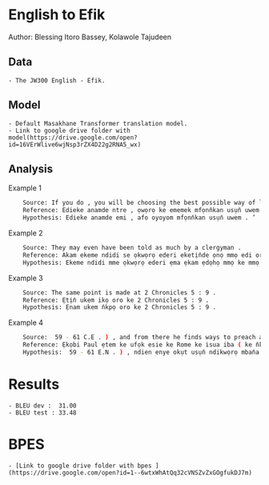 # English to Efik

Author: Blessing Itoro Bassey, Kolawole Tajudeen

## Data

	- The JW300 English - Efik.

## Model

	- Default Masakhane Transformer translation model.
	- Link to google drive folder with model(https://drive.google.com/open?id=16VErWlive6wjNsp3rZX4D22g2RNA5_wx)

## Analysis

Example 1
```sh
	Source: If you do , you will be choosing the best possible way of life . ”
 	Reference: Edieke anamde ntre , ọwọrọ ke ememek mfọnn̄kan usụn̄ uwem . ’
 	Hypothesis: Edieke anamde emi , afo oyoyom mfọnn̄kan usụn̄ uwem . ’
```

Example 2
```sh
	Source: They may even have been told as much by a clergyman .
 	Reference: Akam ekeme ndidi se ọkwọrọ ederi eketịn̄de ọnọ mmọ edi oro .
 	Hypothesis: Ekeme ndidi mme ọkwọrọ ederi ẹma ẹkam ẹdọhọ mmọ ke mmọ ẹma ẹkam ẹtịn̄ ẹban̄a mmimọ .
```

Example 3
```sh
	Source: The same point is made at 2 Chronicles 5 : 9 .
 	Reference: Ẹtịn̄ ukem ikọ oro ke 2 Chronicles 5 : 9 .
 	Hypothesis: Ẹnam ukem n̄kpọ oro ke 2 Chronicles 5 : 9 .
```

Example 4
```sh
	Source:  59 - 61 C.E . ) , and from there he finds ways to preach about the Kingdom and teach “ the things concerning the Lord Jesus Christ . ” ​ — Acts 28 : 30 , 31 .
 	Reference: Ẹkọbi Paul ẹtem ke ufọk esie ke Rome ke isua iba ( ke n̄kpọ nte isua 59 esịm 61 E.N . ) , ndien enye oyom usụn̄ do ọkwọrọ Obio Ubọn̄ onyụn̄ ekpep mbon en̄wen “ mme n̄kpọ emi ẹban̄ade Ọbọn̄ Jesus Christ . ” — Utom 28 : 30 , 31 .
 	Hypothesis:  59 - 61 E.N . ) , ndien enye okụt usụn̄ ndikwọrọ mban̄a Obio Ubọn̄ nnyụn̄ n̄kpep “ mme n̄kpọ ẹban̄ade Ọbọn̄ Jesus Christ . ” — Utom 28 : 30 , 31 .
```

# Results
	- BLEU dev :  31.00 
	- BLEU test : 33.48

# BPES
	- [Link to google drive folder with bpes ](https://drive.google.com/open?id=1--6wtxWhAtQq32cVNSZvZxGOgfukDJ7m)
